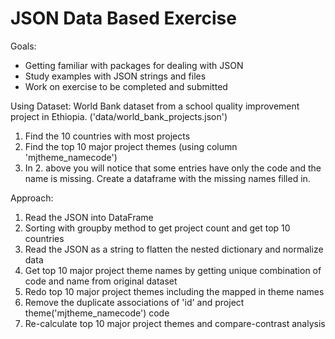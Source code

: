 # JSON Data Based Exercise

Goals:
- Getting familiar with packages for dealing with JSON
- Study examples with JSON strings and files 
- Work on exercise to be completed and submitted 


Using Dataset: World Bank dataset from a school quality improvement project in Ethiopia. ('data/world_bank_projects.json')

1. Find the 10 countries with most projects
2. Find the top 10 major project themes (using column 'mjtheme_namecode')
3. In 2. above you will notice that some entries have only the code and the name is missing. Create a dataframe with the missing names filled in.

Approach:
1. Read the JSON into DataFrame
2. Sorting with groupby method to get project count and get top 10 countries
3. Read the JSON as a string to flatten the nested dictionary and normalize data
4. Get top 10 major project theme names by getting unique combination of code and name from original dataset
5. Redo top 10 major project themes including the mapped in theme names
6. Remove the duplicate associations of 'id' and project theme('mjtheme_namecode') code
7. Re-calculate top 10 major project themes and compare-contrast analysis
